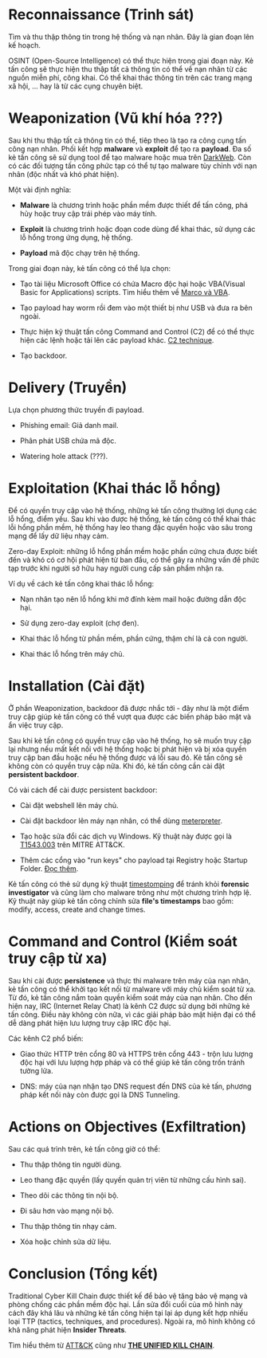 # Reconnaissance (Trinh sát)
 
 Tìm và thu thập thông tin trong hệ thống và nạn nhân. Đây là gian đoạn lên kế hoạch.

 OSINT (Open-Source Intelligence) có thể thực hiện trong giai đoạn này. Kẻ tấn công sẽ thực hiện thu thập tất cả thông tin có thể về nạn nhân từ các nguồn miễn phí, công khai. Có thể khai thác thông tin trên các trang mạng xã hội, ... hay là từ các cụng chuyên biệt.

# Weaponization (Vũ khí hóa ???)
 
 Sau khi thu thập tất cả thông tin có thể, tiêp theo là tạo ra công cụng tấn công nạn nhân. Phối kết hợp **malware** và **exploit** để tạo ra **payload**. Đa số kẻ tấn công sẽ sử dụng tool để tạo malware hoặc mua trên [DarkWeb](https://www.kaspersky.com/resource-center/threats/deep-web). Còn có các đối tượng tấn công phức tạp có thể tự tạo malware tùy chỉnh với nạn nhân (độc nhất và khó phát hiện).

 Một vài định nghĩa:

 + **Malware** là chương trình hoặc phần mềm được thiết để tấn công, phá hủy hoặc truy cập trái phép vào máy tính.

 + **Exploit** là chương trình hoặc đoạn code dùng để khai thác, sử dụng các lỗ hổng trong ứng dụng, hệ thống.

 + **Payload** mã độc chạy trên hệ thống.

 Trong giai đoạn này, kẻ tấn công có thể lựa chọn:

 + Tạo tài liệu Microsoft Office có chứa Macro độc hại hoặc VBA(Visual Basic for Applications) scripts. Tìm hiểu thêm về [Marco và VBA](trustedsec.com/blog/intro-to-macros-and-vba-for-script-kiddies/).

 + Tạo payload hay worm rồi đem vào một thiết bị như USB và đưa ra bên ngoài.

 + Thực hiện kỹ thuật tấn công Command and Control (C2) để có thể thực hiện các lệnh hoặc tải lên các payload khác. [C2 technique](https://attack.mitre.org/tactics/TA0011/).

 + Tạo backdoor.

# Delivery (Truyền)

 Lựa chọn phương thức truyền đi payload.

 + Phishing email: Giả danh mail.

 + Phân phát USB chứa mã độc.

 + Watering hole attack (???).

# Exploitation (Khai thác lỗ hổng)

 Để có quyền truy cập vào hệ thống, những kẻ tấn công thường lợi dụng các lỗ hổng, điểm yếu. Sau khi vào được hệ thống, kẻ tấn công có thể khai thác lỗi hổng phần mềm, hệ thống hay leo thang đặc quyền hoặc vào sâu trong mạng để lấy dữ liệu nhạy cảm.

 Zero-day Exploit: những lỗ hổng phần mềm hoặc phần cứng chưa được biết đến và khó có cơ hội phát hiện từ ban đầu, có thể gây ra những vấn đề phức tạp trước khi người sở hữu hay người cung cấp sản phẩm nhận ra.

 Ví dụ về cách kẻ tấn công khai thác lỗ hổng:

 + Nạn nhân tạo nên lỗ hổng khi mở đính kèm mail hoặc đường dẫn độc hại.

 + Sử dụng zero-day exploit (chợ đen).

 + Khai thác lỗ hổng từ phần mềm, phần cứng, thậm chí là cả con người.

 + Khai thác lỗ hổng trên máy chủ.

# Installation (Cài đặt)

 Ở phần Weaponization, backdoor đã được nhắc tới - đây như là một điểm truy cập giúp kẻ tấn công có thể vượt qua được các biến pháp bảo mật và ẩn việc truy cập.

 Sau khi kẻ tấn công có quyền truy cập vào hệ thống, họ sẽ muốn truy cập lại nhưng nếu mất kết nối với hệ thống hoặc bị phát hiện và bị xóa quyền truy cập ban đầu hoặc nếu hệ thống được vá lỗi sau đó. Kẻ tấn công sẽ không còn có quyền truy cập nữa. Khi đó, kẻ tấn công cần cài đặt **persistent backdoor**.

 Có vài cách để cài được persistent backdoor:

 + Cài đặt webshell lên máy chủ.

 + Cài đặt backdoor lên máy nạn nhân, có thể dùng [meterpreter](https://www.offsec.com/metasploit-unleashed/meterpreter-backdoor/).

 + Tạo hoặc sửa đổi các dịch vụ Windows. Kỹ thuật này được gọi là [T1543.003](https://attack.mitre.org/techniques/T1543/003/) trên MITRE ATT&CK.

 + Thêm các cổng vào "run keys" cho payload tại Registry hoặc Startup Folder. [Đọc thêm](https://attack.mitre.org/techniques/T1547/001/).

 Kẻ tấn công có thẻ sử dụng kỹ thuật [timestomping](https://attack.mitre.org/techniques/T1070/006/) để tránh khỏi **forensic investigator** và cũng làm cho malware trông như một chương trình hợp lệ. Kỹ thuật này giúp kẻ tấn công chỉnh sửa **file's timestamps** bao gồm: modify, access, create and change times.

# Command and Control (Kiểm soát truy cập từ xa)

 Sau khi cài được **persistence** và thực thi malware trên máy của nạn nhân, kẻ tấn công có thể khởi tạo kết nối từ malware với máy chủ kiểm soát từ xa. Từ đó, kẻ tấn công nắm toàn quyền kiểm soát máy của nạn nhân. Cho đến hiện nay, IRC (Internet Relay Chat) là kênh C2 được sử dụng bởi những kẻ tấn công. Điều này không còn nữa, vì các giải pháp bảo mật hiện đại có thể dễ dàng phát hiện lưu lượng truy cập IRC độc hại.

 Các kênh C2 phổ biến:

 + Giao thức HTTP trên cổng 80 và HTTPS trên cổng 443 - trộn lưu lượng độc hại với lưu lượng hợp pháp và có thể giúp kẻ tấn công trốn tránh tường lửa.

 + DNS: máy của nạn nhận tạo DNS request đến DNS của kẻ tấn, phương pháp kết nối này còn được gọi là DNS Tunneling.

# Actions on Objectives (Exfiltration)

 Sau các quá trình trên, kẻ tấn công giờ có thể:

 + Thu thập thông tin người dùng.

 + Leo thang đặc quyền (lấy quyền quản trị viên từ những cấu hình sai).

 + Theo dõi các thông tin nội bộ.

 + Đi sâu hơn vào mạng nội bộ.

 + Thu thập thông tin nhạy cảm.

 + Xóa hoặc chỉnh sửa dữ liệu.

# Conclusion (Tổng kết)

 Traditional Cyber Kill Chain được thiết kế để bảo vệ tăng bảo vệ mạng và phòng chống các phần mềm độc hại. Lần sửa đổi cuối của mô hình này cách đây khá lâu và những kẻ tấn công hiện tại lại áp dụng kết hợp nhiều loại TTP (tactics, techniques, and procedures). Ngoài ra, mô hình không có khả năng phát hiện **Insider Threats**.

 Tìm hiểu thêm từ [ATT&CK](https://attack.mitre.org/) cũng như [**THE UNIFIED KILL CHAIN**](https://unifiedkillchain.com/).